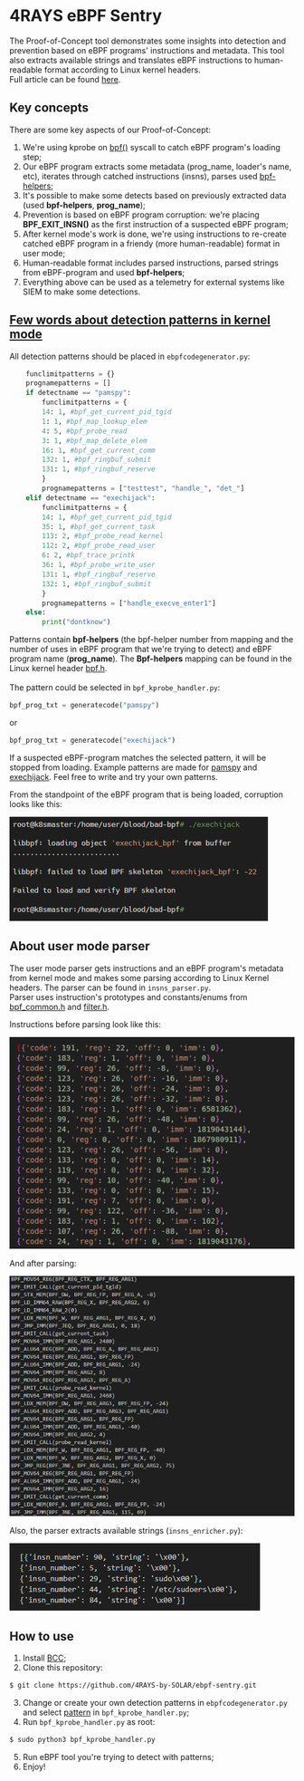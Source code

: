 # 4RAYS eBPF Sentry

The Proof-of-Concept tool demonstrates some insights into detection and prevention based on eBPF programs' instructions and metadata. This tool also extracts available strings and translates eBPF instructions to human-readable format according to Linux kernel headers.\
Full article can be found [here](https://rt-solar.ru/solar-4rays/blog/4918/).


## Key concepts

There are some key aspects of our Proof-of-Concept:
1. We're using kprobe on [bpf()](https://man7.org/linux/man-pages/man2/bpf.2.html) syscall to catch eBPF program's loading step;
2. Our eBPF program extracts some metadata (prog_name, loader's name, etc), iterates through catched instructions (insns), parses used [bpf-helpers](https://man7.org/linux/man-pages/man7/bpf-helpers.7.html);
3. It's possible to make some detects based on previously extracted data (used **bpf-helpers**, **prog_name**);
4. Prevention is based on eBPF program corruption: we're placing **BPF_EXIT_INSN()** as the first instruction of a suspected eBPF program;
5. After kernel mode's work is done, we're using instructions to re-create catched eBPF program in a friendy (more human-readable) format in user mode;
6. Human-readable format includes parsed instructions, parsed strings from eBPF-program and used **bpf-helpers**;
7. Everything above can be used as a telemetry for external systems like SIEM to make some detections.


## [Few words about detection patterns in kernel mode](#patterns)

All detection patterns should be placed in `ebpfcodegenerator.py`:
```python
    funclimitpatterns = {}
    prognamepatterns = []
    if detectname == "pamspy":
        funclimitpatterns = {
        14: 1, #bpf_get_current_pid_tgid
        1: 1, #bpf_map_lookup_elem
        4: 5, #bpf_probe_read
        3: 1, #bpf_map_delete_elem
        16: 1, #bpf_get_current_comm
        132: 1, #bpf_ringbuf_submit
        131: 1, #bpf_ringbuf_reserve
        }
        prognamepatterns = ["testtest", "handle_", "det_"]
    elif detectname == "exechijack":
        funclimitpatterns = {
        14: 1, #bpf_get_current_pid_tgid
        35: 1, #bpf_get_current_task
        113: 2, #bpf_probe_read_kernel
        112: 2, #bpf_probe_read_user
        6: 2, #bpf_trace_printk
        36: 1, #bpf_probe_write_user
        131: 1, #bpf_ringbuf_reserve
        132: 1, #bpf_ringbuf_submit
        }
        prognamepatterns = ["handle_execve_enter1"]
    else:
        print("dontknow")
```
		
Patterns contain **bpf-helpers** (the bpf-helper number from mapping and the number of uses in eBPF program that we're trying to detect) and eBPF program name (**prog_name**). The **Bpf-helpers** mapping can be found in the Linux kernel header [bpf.h](https://github.com/torvalds/linux/blob/master/include/uapi/linux/bpf.h#L5799). \
\
The pattern could be selected in `bpf_kprobe_handler.py`:
```python
bpf_prog_txt = generatecode("pamspy")
```
or
```python
bpf_prog_txt = generatecode("exechijack")
```
If a suspected eBPF-program matches the selected pattern, it will be stopped from loading. 
Example patterns are made for [pamspy](https://github.com/citronneur/pamspy) and [exechijack](https://github.com/pathtofile/bad-bpf/blob/main/src/exechijack.bpf.c). Feel free to write and try your own patterns. 

From the standpoint of the eBPF program that is being loaded, corruption looks like this:

![](./images/corruption_demo.png)


## About user mode parser

The user mode parser gets instructions and an eBPF program's metadata from kernel mode and makes some parsing according to Linux Kernel headers. The parser can be found in `insns_parser.py`.\
Parser uses instruction's prototypes and constants/enums from [bpf_common.h](https://github.com/torvalds/linux/blob/master/include/uapi/linux/bpf_common.h) and [filter.h](https://github.com/torvalds/linux/blob/master/include/linux/filter.h).

Instructions before parsing look like this:

![](./images/raw_instructions.png)

And after parsing:

![](./images/parsed_instructions.png)

Also, the parser extracts available strings (`insns_enricher.py`):

![](./images/strings.png)



## How to use

1. Install [BCC](https://github.com/iovisor/bcc/blob/master/INSTALL.md);
2. Clone this repository:
```bash
$ git clone https://github.com/4RAYS-by-SOLAR/ebpf-sentry.git
```
3. Change or create your own detection patterns in `ebpfcodegenerator.py` and select [pattern](#patterns) in `bpf_kprobe_handler.py`;
4. Run `bpf_kprobe_handler.py` as root:
```bash
$ sudo python3 bpf_kprobe_handler.py
```
5. Run eBPF tool you're trying to detect with patterns;
6. Enjoy!


